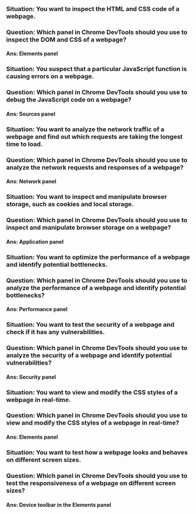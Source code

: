 ### Situation: You want to inspect the HTML and CSS code of a webpage.
### Question: Which panel in Chrome DevTools should you use to inspect the DOM and CSS of a webpage?
#### Ans: Elements panel

### Situation: You suspect that a particular JavaScript function is causing errors on a webpage.
### Question: Which panel in Chrome DevTools should you use to debug the JavaScript code on a webpage?
#### Ans: Sources panel

### Situation: You want to analyze the network traffic of a webpage and find out which requests are taking the longest time to load.
### Question: Which panel in Chrome DevTools should you use to analyze the network requests and responses of a webpage?
#### Ans: Network panel

### Situation: You want to inspect and manipulate browser storage, such as cookies and local storage.
### Question: Which panel in Chrome DevTools should you use to inspect and manipulate browser storage on a webpage?
#### Ans: Application panel
 
### Situation: You want to optimize the performance of a webpage and identify potential bottlenecks.
### Question: Which panel in Chrome DevTools should you use to analyze the performance of a webpage and identify potential bottlenecks?
#### Ans: Performance panel
 
### Situation: You want to test the security of a webpage and check if it has any vulnerabilities.
### Question: Which panel in Chrome DevTools should you use to analyze the security of a webpage and identify potential vulnerabilities?
#### Ans: Security panel
 
### Situation: You want to view and modify the CSS styles of a webpage in real-time.
### Question: Which panel in Chrome DevTools should you use to view and modify the CSS styles of a webpage in real-time?
#### Ans: Elements panel
 
### Situation: You want to test how a webpage looks and behaves on different screen sizes.
### Question: Which panel in Chrome DevTools should you use to test the responsiveness of a webpage on different screen sizes?
#### Ans: Device toolbar in the Elements panel
